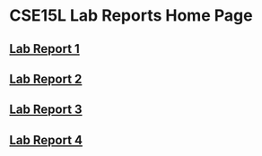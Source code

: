 # CSE15L Lab Reports Home Page

## [Lab Report 1](https://nquach1515.github.io/cse15l-lab-reports/cse15l-lab-report-1/)
## [Lab Report 2](https://nquach1515.github.io/cse15l-lab-reports/cse15l-lab-report-2/)
## [Lab Report 3](https://nquach1515.github.io/cse15l-lab-reports/cse15l-lab-report-3/)
## [Lab Report 4](https://nquach1515.github.io/cse15l-lab-reports/cse15l-lab-report-4/)